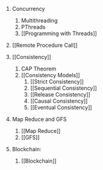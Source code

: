 1. Concurrency
	1. Multithreading
	2. PThreads
	3. [[Programming with Threads]]
2. [[Remote Procedure Call]]
3. [[Consistency]]
	1. CAP Theorem
	2. [[Consistency Models]]
		1. [[Strict Consistency]]
		2. [[Sequential Consistency]]
		3. [[Release Consistency]]
		4. [[Causal Consistency]]
		5. [[Eventual Consistency]]
4. Map Reduce and GFS
	1. [[Map Reduce]]
	2. [[GFS]]

5. Blockchain:
	1. [[Blockchain]]